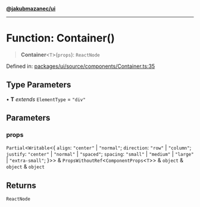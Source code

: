 [**@jakubmazanec/ui**](../README.md)

---

# Function: Container()

> **Container**\<`T`\>(`props`): `ReactNode`

Defined in:
[packages/ui/source/components/Container.ts:35](https://github.com/jakubmazanec/tools/blob/adfe44f908094c1d1cdf19837842b33066bbd9d7/packages/ui/source/components/Container.ts#L35)

## Type Parameters

• **T** _extends_ `ElementType` = `"div"`

## Parameters

### props

`Partial`\<`Writable`\<\{ `align`: `"center"` \| `"normal"`; `direction`: `"row"` \| `"column"`;
`justify`: `"center"` \| `"normal"` \| `"spaced"`; `spacing`: `"small"` \| `"medium"` \| `"large"`
\| `"extra-small"`; \}\>\> & `PropsWithoutRef`\<`ComponentProps`\<`T`\>\> & `object` & `object` &
`object`

## Returns

`ReactNode`
